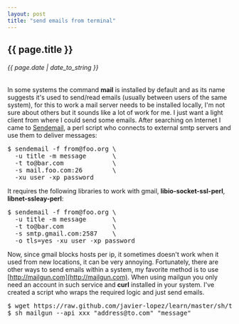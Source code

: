 ```yaml
---
layout: post
title: "send emails from terminal"
---
```


## {{ page.title }}

###### {{ page.date | date_to_string }}

In some systems the command **mail** is installed by default and as its name suggests it's used to send/read emails (usually between users of the same system), for this to work a mail server needs to be installed locally, I'm not sure about others but it sounds like a lot of work for me. I just want a light client from where I could send some emails. After searching on Internet I came to [Sendemail](http://caspian.dotconf.net/menu/Software/SendEmail/), a perl script who connects to external smtp servers and use them to deliver messages:

<pre class="sh_sh">
$ sendemail -f from@foo.org \
  -u title -m message       \
  -t to@bar.com             \
  -s mail.foo.com:26        \
  -xu user -xp password
</pre>

It requires the following libraries to work with gmail, **libio-socket-ssl-perl**, **libnet-ssleay-perl**:

<pre class="sh_sh">
$ sendemail -f from@foo.org \
  -u title -m message       \
  -t to@bar.com             \
  -s smtp.gmail.com:2587    \
  -o tls=yes -xu user -xp password
</pre>

Now, since gmail blocks hosts per ip, it sometimes doesn't work when it used from new locations, it can be very annoying. Fortunately, there are other ways to send emails within a system, my favorite method is to use [http://mailgun.com](http://mailgun.com). When using mailgun you only need an account in such service and **curl** installed in your system. I've created a script who wraps the required logic and just send emails.

<pre class="sh_sh">
$ wget https://raw.github.com/javier-lopez/learn/master/sh/tools/mailgun
$ sh mailgun --api xxx "address@to.com" "message"
</pre>

<!--<iframe class="showterm" src="http://showterm.io/6d595bb4e5424b943e54f" width="640" height="300">&nbsp;</iframe>-->

<p></p>
